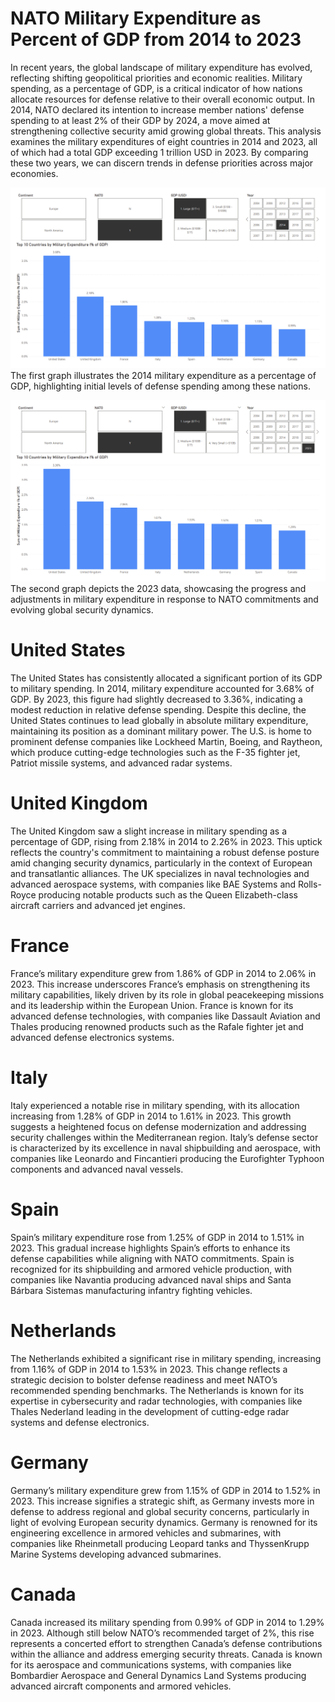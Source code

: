 # NATO Military Expenditure as Percent of GDP from 2014 to 2023

In recent years, the global landscape of military expenditure has evolved, reflecting shifting geopolitical priorities and economic realities. Military spending, as a percentage of GDP, is a critical indicator of how nations allocate resources for defense relative to their overall economic output. In 2014, NATO declared its intention to increase member nations' defense spending to at least 2% of their GDP by 2024, a move aimed at strengthening collective security amid growing global threats. This analysis examines the military expenditures of eight countries in 2014 and 2023, all of which had a total GDP exceeding 1 trillion USD in 2023. By comparing these two years, we can discern trends in defense priorities across major economies.

![Dashboard_upload](https://github.com/brianoliver20/World-Bank-API/blob/da6a942c782ee54da73e99f57deec7e684d8c140/NATO%20Military%20Expenditure%20as%20Percent%20of%20GDP%20in%202014.png)
The first graph illustrates the 2014 military expenditure as a percentage of GDP, highlighting initial levels of defense spending among these nations. 

![Dashboard_upload](https://github.com/brianoliver20/World-Bank-API/blob/da6a942c782ee54da73e99f57deec7e684d8c140/NATO%20Military%20Expenditure%20as%20Percent%20of%20GDP%20in%202023.png)
The second graph depicts the 2023 data, showcasing the progress and adjustments in military expenditure in response to NATO commitments and evolving global security dynamics.

# United States
The United States has consistently allocated a significant portion of its GDP to military spending. In 2014, military expenditure accounted for 3.68% of GDP. By 2023, this figure had slightly decreased to 3.36%, indicating a modest reduction in relative defense spending. Despite this decline, the United States continues to lead globally in absolute military expenditure, maintaining its position as a dominant military power. The U.S. is home to prominent defense companies like Lockheed Martin, Boeing, and Raytheon, which produce cutting-edge technologies such as the F-35 fighter jet, Patriot missile systems, and advanced radar systems.

# United Kingdom
The United Kingdom saw a slight increase in military spending as a percentage of GDP, rising from 2.18% in 2014 to 2.26% in 2023. This uptick reflects the country's commitment to maintaining a robust defense posture amid changing security dynamics, particularly in the context of European and transatlantic alliances. The UK specializes in naval technologies and advanced aerospace systems, with companies like BAE Systems and Rolls-Royce producing notable products such as the Queen Elizabeth-class aircraft carriers and advanced jet engines.

# France
France’s military expenditure grew from 1.86% of GDP in 2014 to 2.06% in 2023. This increase underscores France’s emphasis on strengthening its military capabilities, likely driven by its role in global peacekeeping missions and its leadership within the European Union. France is known for its advanced defense technologies, with companies like Dassault Aviation and Thales producing renowned products such as the Rafale fighter jet and advanced defense electronics systems.

# Italy
Italy experienced a notable rise in military spending, with its allocation increasing from 1.28% of GDP in 2014 to 1.61% in 2023. This growth suggests a heightened focus on defense modernization and addressing security challenges within the Mediterranean region. Italy’s defense sector is characterized by its excellence in naval shipbuilding and aerospace, with companies like Leonardo and Fincantieri producing the Eurofighter Typhoon components and advanced naval vessels.

# Spain
Spain’s military expenditure rose from 1.25% of GDP in 2014 to 1.51% in 2023. This gradual increase highlights Spain’s efforts to enhance its defense capabilities while aligning with NATO commitments. Spain is recognized for its shipbuilding and armored vehicle production, with companies like Navantia producing advanced naval ships and Santa Bárbara Sistemas manufacturing infantry fighting vehicles.

# Netherlands
The Netherlands exhibited a significant rise in military spending, increasing from 1.16% of GDP in 2014 to 1.53% in 2023. This change reflects a strategic decision to bolster defense readiness and meet NATO’s recommended spending benchmarks. The Netherlands is known for its expertise in cybersecurity and radar technologies, with companies like Thales Nederland leading in the development of cutting-edge radar systems and defense electronics.

# Germany
Germany’s military expenditure grew from 1.15% of GDP in 2014 to 1.52% in 2023. This increase signifies a strategic shift, as Germany invests more in defense to address regional and global security concerns, particularly in light of evolving European security dynamics. Germany is renowned for its engineering excellence in armored vehicles and submarines, with companies like Rheinmetall producing Leopard tanks and ThyssenKrupp Marine Systems developing advanced submarines.

# Canada
Canada increased its military spending from 0.99% of GDP in 2014 to 1.29% in 2023. Although still below NATO’s recommended target of 2%, this rise represents a concerted effort to strengthen Canada’s defense contributions within the alliance and address emerging security threats. Canada is known for its aerospace and communications systems, with companies like Bombardier Aerospace and General Dynamics Land Systems producing advanced aircraft components and armored vehicles.
